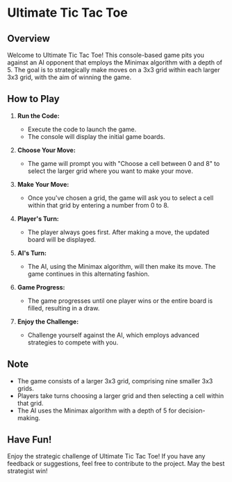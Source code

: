 # Ultimate Tic Tac Toe

## Overview

Welcome to Ultimate Tic Tac Toe! This console-based game pits you against an AI opponent that employs the Minimax algorithm with a depth of 5. The goal is to strategically make moves on a 3x3 grid within each larger 3x3 grid, with the aim of winning the game.

## How to Play

1. **Run the Code:**
   - Execute the code to launch the game.
   - The console will display the initial game boards.

2. **Choose Your Move:**
   - The game will prompt you with "Choose a cell between 0 and 8" to select the larger grid where you want to make your move.

3. **Make Your Move:**
   - Once you've chosen a grid, the game will ask you to select a cell within that grid by entering a number from 0 to 8.

4. **Player's Turn:**
   - The player always goes first. After making a move, the updated board will be displayed.

5. **AI's Turn:**
   - The AI, using the Minimax algorithm, will then make its move. The game continues in this alternating fashion.

6. **Game Progress:**
   - The game progresses until one player wins or the entire board is filled, resulting in a draw.

7. **Enjoy the Challenge:**
   - Challenge yourself against the AI, which employs advanced strategies to compete with you.

## Note

- The game consists of a larger 3x3 grid, comprising nine smaller 3x3 grids.
- Players take turns choosing a larger grid and then selecting a cell within that grid.
- The AI uses the Minimax algorithm with a depth of 5 for decision-making.

## Have Fun!

Enjoy the strategic challenge of Ultimate Tic Tac Toe! If you have any feedback or suggestions, feel free to contribute to the project. May the best strategist win!
